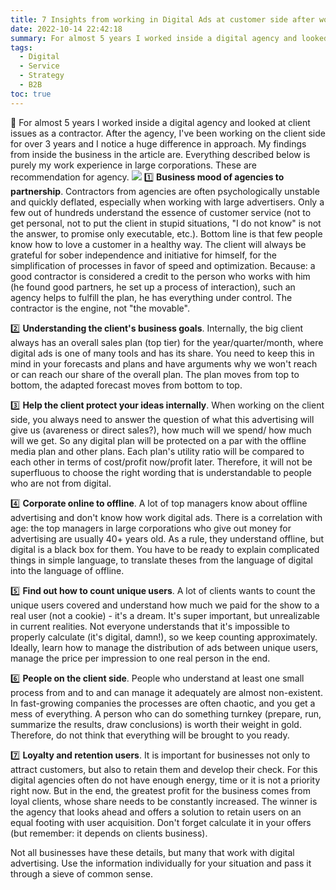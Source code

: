 ```yaml
---
title: 7 Insights from working in Digital Ads at customer side after working at an agency
date: 2022-10-14 22:42:18
summary: For almost 5 years I worked inside a digital agency and looked at client issues as a contractor. After the agency, I've been working on the client side for over 3 years and I notice a huge difference in approach. My findings from inside the business in the article are. 
tags:
  - Digital
  - Service
  - Strategy
  - B2B
toc: true
---
```

📍 For almost 5 years I worked inside a digital agency and looked at client issues as a contractor. After the agency, I've been working on the client side for over 3 years and I notice a huge difference in approach. My findings from inside the business in the article are. Everything described below is purely my work experience in large corporations. These are recommendation for agency. 
![](connection.jpg)
1️⃣ **Business mood of agencies to partnership**. Contractors from agencies are often psychologically unstable and quickly deflated, especially when working with large advertisers. Only a few out of hundreds understand the essence of customer service (not to get personal, not to put the client in stupid situations, "I do not know" is not the answer, to promise only executable, etc.). Bottom line is that few people know how to love a customer in a healthy way. The client will always be grateful for sober independence and initiative for himself, for the simplification of processes in favor of speed and optimization. Because: a good contractor is considered a credit to the person who works with him (he found good partners, he set up a process of interaction), such an agency helps to fulfill the plan, he has everything under control. The contractor is the engine, not "the movable".

2️⃣ **Understanding the client's business goals**. Internally, the big client always has an overall sales plan (top tier) for the year/quarter/month, where digital ads is one of many tools and has its share. You need to keep this in mind in your forecasts and plans and have arguments why we won't reach or can reach our share of the overall plan. The plan moves from top to bottom, the adapted forecast moves from bottom to top.

3️⃣ **Help the client protect your ideas internally**. When working on the client side, you always need to answer the question of what this advertising will give us (avareness or direct sales?), how much will we spend/ how much will we get. So any digital plan will be protected on a par with the offline media plan and other plans. Each plan's utility ratio will be compared to each other in terms of cost/profit now/profit later. Therefore, it will not be superfluous to choose the right wording that is understandable to people who are not from digital.

4️⃣ **Corporate online to offline**. A lot of top managers know about offline advertising and don't know how work digital ads. There is a correlation with age: the top managers in large corporations who give out money for advertising are usually 40+ years old. As a rule, they understand offline, but digital is a black box for them. You have to be ready to explain complicated things in simple language, to translate theses from the language of digital into the language of offline.

5️⃣ **Find out how to count unique users**. A lot of clients wants to count the unique users covered and understand how much we paid for the show to a real user (not a cookie) - it's a dream. It's super important, but unrealizable in current realities. Not everyone understands that it's impossible to properly calculate (it's digital, damn!), so we keep counting approximately. Ideally, learn how to manage the distribution of ads between unique users, manage the price per impression to one real person in the end.

6️⃣ **People on the client side**. People who understand at least one small process from and to and can manage it adequately are almost non-existent. In fast-growing companies the processes are often chaotic, and you get a mess of everything. A person who can do something turnkey (prepare, run, summarize the results, draw conclusions) is worth their weight in gold. Therefore, do not think that everything will be brought to you ready.

7️⃣ **Loyalty and retention users**. It is important for businesses not only to attract customers, but also to retain them and develop their check. For this digital agencies often do not have enough energy, time or it is not a priority right now. But in the end, the greatest profit for the business comes from loyal clients, whose share needs to be constantly increased. The winner is the agency that looks ahead and offers a solution to retain users on an equal footing with user acquisition. Don't forget calculate it in your offers (but remember: it depends on clients business). 

Not all businesses have these details, but many that work with digital advertising. Use the information individually for your situation and pass it through a sieve of common sense.

